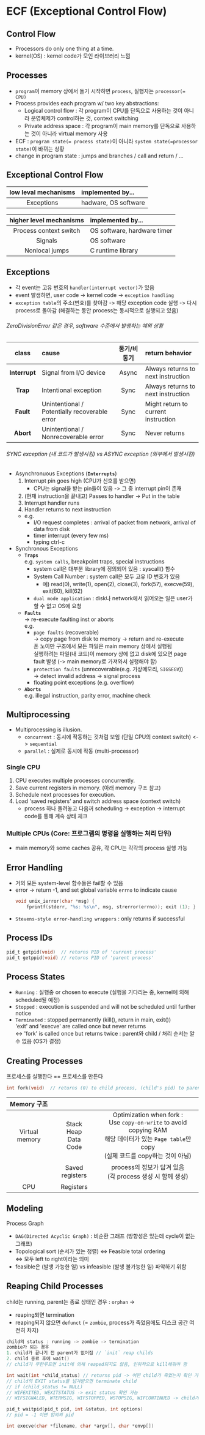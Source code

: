 # ECF (Exceptional Control Flow)

## Control Flow
- Processors do only one thing at a time.  
- kernel(OS) : kernel code가 모인 라이브러리 느낌  

## Processes
- `program`이 memory 상에서 돌기 시작하면 `process`, 실행자는 `processor(= CPU)`
- Process provides each program w/ two key abstractions:
	- Logical control flow : 각 program이 CPU를 단독으로 사용하는 것이 아니라 운영체제가 control하는 것, context switching
	- Private address space : 각 program이 main memory를 단독으로 사용하는 것이 아니라 virtual memory 사용
- ECF : `program state(= process state)`이 아니라 `system state(=processor state)`이 바뀌는 상황
- change in program state : jumps and branches / call and return / ...


## Exceptional Control Flow
|low leval mechanisms|implemented by...|
|:---:|:---|
|Exceptions|hadware, OS software|

|higher level mechanisms|implemented by...|
|:---:|:---|
|Process context switch|OS software, hardware timer|
|Signals|OS software|
|Nonlocal jumps|C runtime library|

## Exceptions
- 각 event는 고유 번호의 `handler(interrupt vector)`가 있음
- event 발생하면, user code -> kernel code -> `exception handling`
- `exception table`의 주소(번호)를 찾아감 -> 해당 exception code 실행 -> 다시 process로 돌아감 (해결하는 동안 process는 동시적으로 실행되고 있음)  
###### ZeroDivisionError 같은 경우, software 수준에서 발생하는 예외 상황

|class|cause|동기/비동기|return behavior|
|:---:|:---|:---:|:---|
|**Interrupt**|Signal from I/O device|Async|Always returns to next instruction|
|**Trap**|Intentional exception|Sync|Always returns to next instruction|
|**Fault**|Unintentional / Potentially recoverable error|Sync|Might return to current instruction|
|**Abort**|Unintentional / Nonrecoverable error|Sync|Never returns|
###### SYNC exception (내 코드가 발생시킴) vs ASYNC exception (외부에서 발생시킴)

- Asynchronuous Exceptions (**`Interrupts`**)
	1. Interrupt pin goes high (CPU가 신호를 받으면)
		- CPU는 signal을 받는 pin들이 있음 -> 그 중 interrupt pin이 존재
	2. (현재 instruction을 끝내고) Passes to handler -> Put in the table
	3. Interrupt handler runs
	4. Handler returns to next instruction
	- e.g.
		- I/O request completes : arrival of packet from network, arrival of data from disk
		- timer interrupt (every few ms)
		- typing ctrl-c
- Synchronous Exceptions
	- **`Traps`**  
		e.g. `system calls`, breakpoint traps, special instructions
		- system call은 대부분 library에 정의되어 있음 : syscall() 함수  
		- System Call Number : system call은 모두 고유 ID 번호가 있음
			- 예) read(0), write(1), open(2), close(3), fork(57), execve(59), exit(60), kill(62)
		- `dual mode application` : disk나 network에서 읽어오는 일은 user가 할 수 없고 OS에 요청
	- **`Faults`**  
		-> re-execute faulting inst or aborts  
		e.g.
		- `page faults` (recoverable)  
			-> copy page from disk to memory -> return and re-execute  
			폰 노이만 구조에서 모든 파일은 main memory 상에서 실행됨  
			실행하려는 파일(내 코드)이 memory 상에 없고 disk에 있으면 page fault 발생 (-> main memory로 가져와서 실행해야 함)
		- `protection faults` (unrecoverable(e.g. 가상메모리, `SIGSEGV`))  
			 -> detect invalid address -> signal process
		- floating point exceptions (e.g. overflow)
	- **`Aborts`**  
		e.g. illegal instruction, parity error, machine check

## Multiprocessing
- Multiprocessing is illusion.
	- `concurrent` : 동시에 작동하는 것처럼 보임 (단일 CPU의 context switch) <-> `sequential`
	- `parallel` : 실제로 동시에 작동 (multi-processor)

### Single CPU
1. CPU executes multiple processes concurrently.
2. Save current registers in memory. (아래 memory 구조 참고)
3. Schedule next processes for execution.
4. Load 'saved registers' and switch address space (context switch)
	- process 하나 돌려놓고 다음꺼 scheduling -> exception -> interrupt code를 통해 계속 상태 체크
### Multiple CPUs (Core: 프로그램의 명령을 실행하는 처리 단위)
- main memory와 some caches 공유, 각 CPU는 각각의 process 실행 가능

## Error Handling
- 거의 모든 system-level 함수들은 fail할 수 있음
- error -> return -1, and set global variable `errno` to indicate cause
	```c
	void unix_ierror(char *msg) {
		fprintf(stderr, "%s: %s\n", msg, strerror(errno)); exit (1); }
	```
- `Stevens-style error-handling wrappers` : only returns if successful

## Process IDs
```c
pid_t getpid(void)	// returns PID of 'current process'
pid_t getppid(void)	// returns PID of 'parent process'
```

## Process States
- `Running`		: 실행중 or chosen to execute (실행을 기다리는 중, kernel에 의해 scheduled될 예정)
- `Stopped`		: execution is suspended and will not be scheduled until further notice
- `Terminated`	: stopped permanently (kill(), return in main, exit())  
	'exit' and 'execve' are called once but never returns  
	<-> 'fork' is called once but returns twice : parent와 child / 처리 순서는 알 수 없음 (OS가 결정)

## Creating Processes
프로세스를 실행한다 == 프로세스를 만든다
```c
int fork(void)	// returns (0) to child process, (child's pid) to parent process
```

|Memory 구조|||
|:---:|:---:|:---:|
|Virtual memory|Stack<br>Heap<br>Data<br>Code|Optimization when fork : <br>Use `copy-on-write` to avoid copying RAM<br>해당 데이터가 있는 `Page table`만 copy<br>(실제 코드를 copy하는 것이 아님)|
||Saved registers|process의 정보가 담겨 있음<br>(각 process 생성 시 함께 생성)|
|CPU|Registers||

## Modeling
Process Graph
- `DAG(Directed Acyclic Graph)` : 비순환 그래프 (방향성은 있는데 cycle이 없는 그래프)  
- Topological sort (순서가 있는 정렬) <=> Feasible total ordering  
	<=> 모두 left to right이라는 의미
- feasible은 (발생 가능한 일) vs infeasible (발생 불가능한 일) 파악하기 위함

## Reaping Child Processes
child는 running, parent는 종료 상태인 경우 : `orphan` -> 
- reaping되면 termination
- reaping되지 않으면 `defunct` (= `zombie`, process가 죽었음에도 디스크 공간 여전히 차지)  
```c
child의 status : running -> zombie -> termination
zombie가 되는 경우
1. child가 끝나기 전 parent가 없어짐 // `init` reap childs
2. child 종료 후에 wait()
// child가 무한루프면 init에 의해 reaped되지도 않음, 인위적으로 kill해줘야 함
```
```c
int wait(int *child_status)	// returns pid -> 어떤 child가 죽었는지 확인 가능
// child의 EXIT status를 넘겨받으면 terminate child
// if (child_status != NULL)
// WIFEXITED, WEXITSTATUS -> exit status 확인 가능
// WIFSIGNALED, WTERMSIG, WIFSTOPPED, WSTOPSIG, WIFCONTINUED -> child가 죽은 이유 등 확인 가능

pid_t waitpid(pid_t pid, int &status, int options)
// pid = -1 이면 임의의 pid

int execve(char *filename, char *argv[], char *envp[])
```

